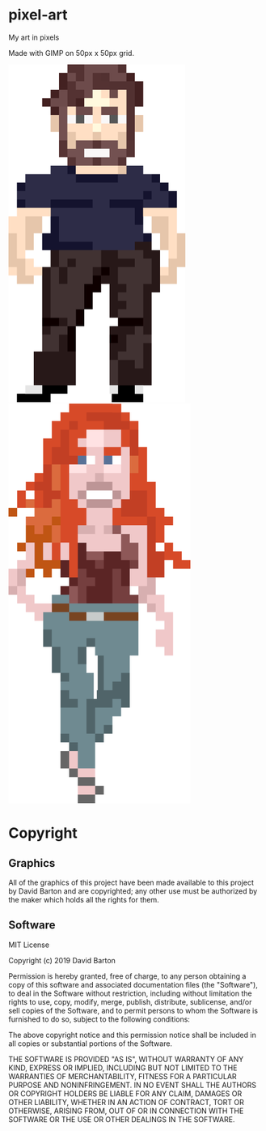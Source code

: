 # pixel-art
My art in pixels

Made with GIMP on 50px x 50px grid.

![pixelart](pixel-art-react-app/public/img/char-001.png)![pixelart](pixel-art-react-app/public/img/char-002.png)

# Copyright
## Graphics
All of the graphics of this project have been made available to this project by David Barton and are copyrighted; any other use must be authorized by the maker which holds all the rights for them.

## Software
MIT License

Copyright (c) 2019 David Barton

Permission is hereby granted, free of charge, to any person obtaining a copy
of this software and associated documentation files (the "Software"), to deal
in the Software without restriction, including without limitation the rights
to use, copy, modify, merge, publish, distribute, sublicense, and/or sell
copies of the Software, and to permit persons to whom the Software is
furnished to do so, subject to the following conditions:

The above copyright notice and this permission notice shall be included in all
copies or substantial portions of the Software.

THE SOFTWARE IS PROVIDED "AS IS", WITHOUT WARRANTY OF ANY KIND, EXPRESS OR
IMPLIED, INCLUDING BUT NOT LIMITED TO THE WARRANTIES OF MERCHANTABILITY,
FITNESS FOR A PARTICULAR PURPOSE AND NONINFRINGEMENT. IN NO EVENT SHALL THE
AUTHORS OR COPYRIGHT HOLDERS BE LIABLE FOR ANY CLAIM, DAMAGES OR OTHER
LIABILITY, WHETHER IN AN ACTION OF CONTRACT, TORT OR OTHERWISE, ARISING FROM,
OUT OF OR IN CONNECTION WITH THE SOFTWARE OR THE USE OR OTHER DEALINGS IN THE
SOFTWARE.
